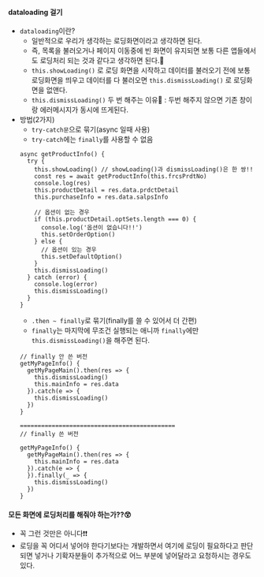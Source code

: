#### dataloading 걸기
+ `dataloading`이란?
  + 일반적으로 우리가 생각하는 로딩화면이라고 생각하면 된다.
  + 즉, 목록을 불러오거나 페이지 이동중에 빈 화면이 유지되면 보통 다른 앱들에서도 로딩처리 되는 것과 같다고 생각하면 된다.🎈
  + `this.showLoading()` 로 로딩 화면을 시작하고 데이터를 불러오기 전에 보통 로딩화면을 띄우고 데이터를 다 불러오면 `this.dismissLoading()` 로 로딩화면을 없앤다.
  + `this.dismissLoading()` 두 번 해주는 이유🧨 : 두번 해주지 않으면 기존 창이랑 에러메시지가 동시에 뜨게된다.
+ 방법(2가지)
  + `try-catch문`으로 묶기(async 일때 사용)
  + `try-catch`에는 `finally`를 사용할 수 없음
  ```node
  async getProductInfo() {
    try {
      this.showLoading() // showLoading()과 dismissLoading()은 한 쌍!!
      const res = await getProductInfo(this.frcsPrdtNo)
      console.log(res)
      this.productDetail = res.data.prdctDetail
      this.purchaseInfo = res.data.salpsInfo

      // 옵션이 없는 경우
      if (this.productDetail.optSets.length === 0) {
        console.log('옵션이 없습니다!!')
        this.setOrderOption()
      } else {
        // 옵션이 있는 경우
        this.setDefaultOption()
      }
      this.dismissLoading()
    } catch (error) {
      console.log(error)
      this.dismissLoading()
    }
  }
  ```
  + `.then ~ finally`로 묶기(finally를 쓸 수 있어서 더 간편)
  + `finally`는 마지막에 무조건 실행되는 애니까 `finally`에만 `this.dismissLoading()`을 해주면 된다.
  ```node
  // finally 안 쓴 버전
  getMyPageInfo() {
    getMyPageMain().then(res => {
      this.dismissLoading()
      this.mainInfo = res.data
    }).catch(e => {
      this.dismissLoading()
    })
  }
  
  ============================================
  // finally 쓴 버전
  
  getMyPageInfo() {
    getMyPageMain().then(res => {
      this.mainInfo = res.data
    }).catch(e => {
    }).finally(_ => {
      this.dismissLoading()
    })
  }
  
  ```

#### 모든 화면에 로딩처리를 해줘야 하는가??😲
+ 꼭 그런 것만은 아니다❗❗
+ 로딩을 꼭 어디서 넣어야 한다기보다는 개발하면서 여기에 로딩이 필요하다고 판단되면 넣거나 기확자분들이 추가적으로 어느 부분에 넣어달라고 요청하시는 경우도 있다.














